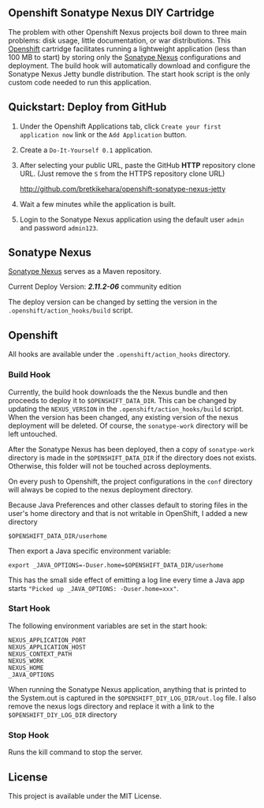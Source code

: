 Openshift Sonatype Nexus DIY Cartridge
-------------------------

The problem with other Openshift Nexus projects boil down to three main problems: disk usage, little documentation, or war distributions. This [Openshift](https://www.openshift.com/) cartridge facilitates running a lightweight application (less than 100 MB to start) by storing only the [Sonatype Nexus](http://www.sonatype.org/nexus/) configurations and deployment. The build hook will automatically download and configure the Sonatype Nexus Jetty bundle distribution. The start hook script is the only custom code needed to run this application.

## Quickstart: Deploy from GitHub

1. Under the Openshift Applications tab, click `Create your first application now` link or the `Add Application` button.
2. Create a `Do-It-Yourself 0.1` application.
3. After selecting your public URL, paste the GitHub **HTTP** repository clone URL. (Just remove the `S` from the HTTPS repository clone URL)

	http://github.com/bretkikehara/openshift-sonatype-nexus-jetty

4. Wait a few minutes while the application is built.
5. Login to the Sonatype Nexus application using the default user `admin` and password `admin123`.

## Sonatype Nexus

[Sonatype Nexus](http://www.sonatype.org/nexus/) serves as a Maven repository.

Current Deploy Version: ***2.11.2-06*** community edition

The deploy version can be changed by setting the version in the `.openshift/action_hooks/build` script.

## Openshift

All hooks are available under the `.openshift/action_hooks` directory.

### Build Hook
Currently, the build hook downloads the the Nexus bundle and then proceeds to deploy it to `$OPENSHIFT_DATA_DIR`. This can be changed by updating the `NEXUS_VERSION` in the `.openshift/action_hooks/build` script. When the version has been changed, any existing version of the nexus deployment will be deleted. Of course, the `sonatype-work` directory will be left untouched.

After the Sonatype Nexus has been deployed, then a copy of `sonatype-work` directory is made in the `$OPENSHIFT_DATA_DIR` if the directory does not exists. Otherwise, this folder will not be touched across deployments.

On every push to Openshift, the project configurations in the `conf` directory will always be copied to the nexus deployment directory.

Because Java Preferences and other classes default to storing files in the user's home directory and that is not writable in OpenShift, I added a new directory

	$OPENSHIFT_DATA_DIR/userhome

Then export a Java specific environment variable:

	export _JAVA_OPTIONS=-Duser.home=$OPENSHIFT_DATA_DIR/userhome

This has the small side effect of emitting a log line every time a Java app starts `"Picked up _JAVA_OPTIONS: -Duser.home=xxx"`.

### Start Hook

The following environment variables are set in the start hook:

	NEXUS_APPLICATION_PORT
	NEXUS_APPLICATION_HOST
	NEXUS_CONTEXT_PATH
	NEXUS_WORK
	NEXUS_HOME
	_JAVA_OPTIONS

When running the Sonatype Nexus application, anything that is printed to the System.out is captured in the `$OPENSHIFT_DIY_LOG_DIR/out.log` file. I also remove the nexus logs directory and replace it with a link to the `$OPENSHIFT_DIY_LOG_DIR` directory

### Stop Hook

Runs the kill command to stop the server.

## License

This project is available under the MIT License.
